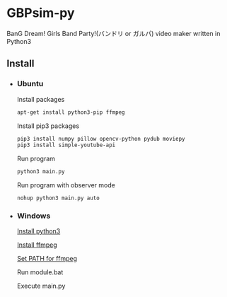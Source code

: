 # GBPsim-py
 
BanG Dream! Girls Band Party!(バンドリ or ガルパ) video maker written in Python3

## Install

* ### Ubuntu

    Install packages
    
    ```bash
    apt-get install python3-pip ffmpeg
    ```

    Install pip3 packages
    
    ```bash
    pip3 install numpy pillow opencv-python pydub moviepy
    pip3 install simple-youtube-api
    ```
    
    Run program
    
    ```bash
    python3 main.py
    ```
  
    Run program with observer mode
    ```
    nohup python3 main.py auto
    ```

* ### Windows

    [Install python3](https://www.python.org/downloads/)
    
    [Install ffmpeg](https://ffmpeg.zeranoe.com/builds/)
    
    [Set PATH for ffmpeg](https://github.com/adaptlearning/adapt_authoring/wiki/Installing-FFmpeg)
    
    Run module.bat
    
    Execute main.py